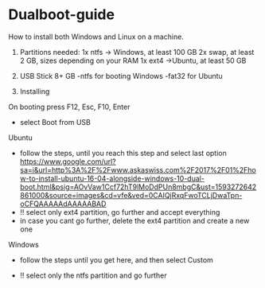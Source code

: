 # Dualboot-guide
How to install both Windows and Linux on a machine.

1. Partitions needed: 
    1x ntfs -> Windows, at least 100 GB
    2x swap, at least 2 GB, sizes depending on your RAM
    1x ext4 ->Ubuntu, at least 50 GB
    
2. USB Stick 8+ GB
   -ntfs for booting Windows
   -fat32 for Ubuntu
   
3. Installing

On booting press F12, Esc, F10, Enter
   - select Boot from USB 

Ubuntu
   - follow the steps, until you reach this step and  select last option
      https://www.google.com/url?sa=i&url=http%3A%2F%2Fwww.askaswiss.com%2F2017%2F01%2Fhow-to-install-ubuntu-16-04-alongside-windows-10-dual-boot.html&psig=AOvVaw1Ccf72hT9lMoDdPUn8mbgC&ust=1593272642861000&source=images&cd=vfe&ved=0CAIQjRxqFwoTCLjDwaTpn-oCFQAAAAAdAAAAABAD
   - !! select only ext4 partition, go further and accept everything
   - in case you cant go further, delete the ext4 partition and create a new one
   
Windows
   - follow the steps until you get here, and then select Custom
   
   - !! select only the ntfs partition and go further
